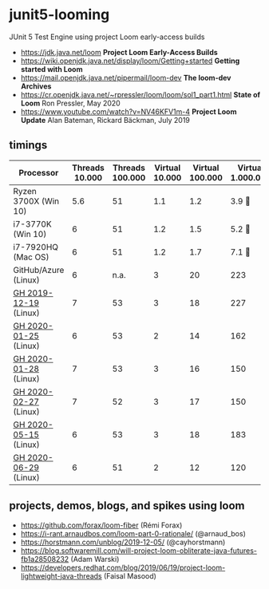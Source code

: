 # junit5-looming
JUnit 5 Test Engine using project Loom early-access builds

- https://jdk.java.net/loom **Project Loom Early-Access Builds**
- https://wiki.openjdk.java.net/display/loom/Getting+started **Getting started with Loom**
- https://mail.openjdk.java.net/pipermail/loom-dev **The loom-dev Archives**
- https://cr.openjdk.java.net/~rpressler/loom/loom/sol1_part1.html **State of Loom** Ron Pressler, May 2020
- https://www.youtube.com/watch?v=NV46KFV1m-4 **Project Loom Update** Alan Bateman, Rickard Bäckman, July 2019

## timings

| Processor              | Threads 10.000 | Threads 100.000 | Virtual 10.000 | Virtual 100.000 | Virtual 1.000.000|
|----------------------- |----------------|-----------------|----------------|---------------- |------------------|
| Ryzen 3700X (Win 10)   | 5.6            | 51              | 1.1            | 1.2             | 3.9 :rocket:     |
| i7-3770K (Win 10)      | 6              | 51              | 1.2            | 1.5             | 5.2 :rocket:     |
| i7-7920HQ (Mac OS)     | 6              | 51              | 1.2            | 1.7             | 7.1 :rocket:     |
| GitHub/Azure (Linux)   | 6              | n.a.            | 3              | 20              | 223              |
| [GH 2019-12-19] (Linux)| 7              | 53              | 3              | 18              | 227              |
| [GH 2020-01-25] (Linux)| 6              | 53              | 2              | 14              | 162              |
| [GH 2020-01-28] (Linux)| 7              | 53              | 3              | 16              | 150              |
| [GH 2020-02-27] (Linux)| 7              | 52              | 3              | 17              | 150              |
| [GH 2020-05-15] (Linux)| 6              | 53              | 3              | 18              | 183              |
| [GH 2020-06-29] (Linux)| 6              | 51              | 2              | 12              | 120              |

## projects, demos, blogs, and spikes using loom

- https://github.com/forax/loom-fiber (Rémi Forax)
- https://i-rant.arnaudbos.com/loom-part-0-rationale/ (@arnaud_bos)
- https://horstmann.com/unblog/2019-12-05/ (@cayhorstmann)
- https://blog.softwaremill.com/will-project-loom-obliterate-java-futures-fb1a28508232 (Adam Warski)
- https://developers.redhat.com/blog/2019/06/19/project-loom-lightweight-java-threads (Faisal Masood)


[GH 2019-12-19]: https://github.com/sormuras/junit5-looming/runs/356277420
[GH 2020-01-25]: https://github.com/sormuras/junit5-looming/runs/408878572
[GH 2020-01-28]: https://github.com/sormuras/junit5-looming/runs/412758929
[GH 2020-02-27]: https://github.com/sormuras/junit5-looming/runs/471973940
[GH 2020-05-15]: https://github.com/sormuras/junit5-looming/runs/678623328
[GH 2020-06-29]: https://github.com/sormuras/junit5-looming/runs/818706426
